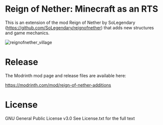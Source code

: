 # Reign of Nether: Minecraft as an RTS

This is an extension of the mod Reign of Nether by SoLegendary (https://github.com/SoLegendary/reignofnether) that adds new structures and game mechanics.

![reignofnether_village](https://github.com/user-attachments/assets/abf34986-625e-4fcc-9e6c-730eb019ad90)



# Release
The Modrinth mod page and release files are available here:

https://modrinth.com/mod/reign-of-nether-additions

# License
GNU General Public License v3.0
See License.txt for the full text
